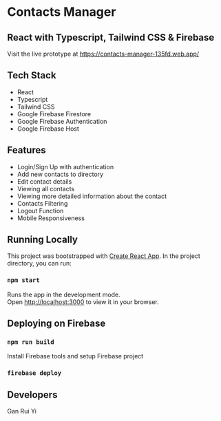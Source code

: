 # Contacts Manager 
## React with Typescript, Tailwind CSS & Firebase
Visit the live prototype at https://contacts-manager-135fd.web.app/

## Tech Stack
- React
- Typescript
- Tailwind CSS
- Google Firebase Firestore
- Google Firebase Authentication
- Google Firebase Host

## Features
- Login/Sign Up with authentication 
- Add new contacts to directory
- Edit contact details
- Viewing all contacts
- Viewing more detailed information about the contact
- Contacts Filtering
- Logout Function
- Mobile Responsiveness

## Running Locally
This project was bootstrapped with [Create React App](https://github.com/facebook/create-react-app).
In the project directory, you can run:

### `npm start`

Runs the app in the development mode.\
Open [http://localhost:3000](http://localhost:3000) to view it in your browser.

## Deploying on Firebase

### `npm run build`
Install Firebase tools and setup Firebase project
### `firebase deploy`

## Developers
Gan Rui Yi

